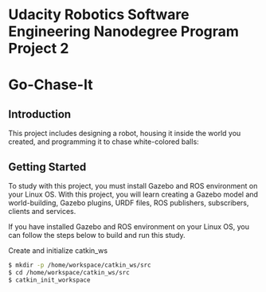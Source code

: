 # Udacity Robotics Software Engineering Nanodegree Program Project 2
# Go-Chase-It

## Introduction
This project includes designing a robot, housing it inside the world you created, and programming it to chase white-colored balls:

## Getting Started
To study with this project, you must install Gazebo and ROS environment on your Linux OS. With this project, you will learn creating a Gazebo model and world-building, Gazebo plugins, URDF files, ROS publishers, subscribers, clients and services.


If you have installed Gazebo and ROS environment on your Linux OS, you can follow the steps below to build and run this study.

Create and initialize catkin_ws 

```bash
$ mkdir -p /home/workspace/catkin_ws/src 
$ cd /home/workspace/catkin_ws/src
$ catkin_init_workspace
```

